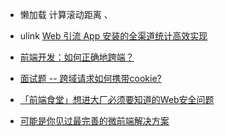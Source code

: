 + 懒加载 计算滚动距离 、
+ ulink    [Web 引流 App 安装的全渠道统计高效实现](https://km.netease.com/article/363026)
+ [前端开发：如何正确地跨端？](https://zhuanlan.zhihu.com/p/300680122)

+ [面试题 -- 跨域请求如何携带cookie?](https://juejin.cn/post/7066420545327218725?utm_source=gold_browser_extension)
+ [「前端食堂」想进大厂必须要知道的Web安全问题](https://juejin.cn/post/6844904100945985543)

+ [可能是你见过最完善的微前端解决方案](https://developer.aliyun.com/article/715922)